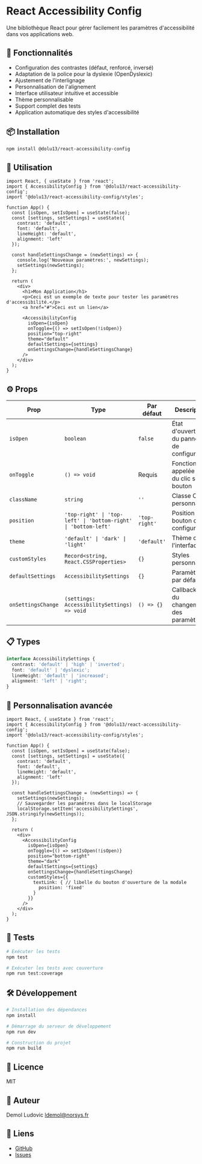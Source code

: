  # React Accessibility Config

Une bibliothèque React pour gérer facilement les paramètres d'accessibilité dans vos applications web.

## 🚀 Fonctionnalités

- Configuration des contrastes (défaut, renforcé, inversé)
- Adaptation de la police pour la dyslexie (OpenDyslexic)
- Ajustement de l'interlignage
- Personnalisation de l'alignement
- Interface utilisateur intuitive et accessible
- Thème personnalisable
- Support complet des tests
- Application automatique des styles d'accessibilité

## 📦 Installation

```bash
npm install @dolu13/react-accessibility-config
```

## 🎯 Utilisation

```tsx
import React, { useState } from 'react';
import { AccessibilityConfig } from '@dolu13/react-accessibility-config';
import '@dolu13/react-accessibility-config/styles';

function App() {
  const [isOpen, setIsOpen] = useState(false);
  const [settings, setSettings] = useState({
    contrast: 'default',
    font: 'default',
    lineHeight: 'default',
    alignment: 'left'
  });

  const handleSettingsChange = (newSettings) => {
    console.log('Nouveaux paramètres:', newSettings);
    setSettings(newSettings);
  };

  return (
    <div>
      <h1>Mon Application</h1>
      <p>Ceci est un exemple de texte pour tester les paramètres d'accessibilité.</p>
      <a href="#">Ceci est un lien</a>
      
      <AccessibilityConfig
        isOpen={isOpen}
        onToggle={() => setIsOpen(!isOpen)}
        position="top-right"
        theme="default"
        defaultSettings={settings}
        onSettingsChange={handleSettingsChange}
      />
    </div>
  );
}
```

## ⚙️ Props

| Prop | Type | Par défaut | Description |
|------|------|------------|-------------|
| `isOpen` | `boolean` | `false` | État d'ouverture du panneau de configuration |
| `onToggle` | `() => void` | Requis | Fonction appelée lors du clic sur le bouton |
| `className` | `string` | `''` | Classe CSS personnalisée |
| `position` | `'top-right' \| 'top-left' \| 'bottom-right' \| 'bottom-left'` | `'top-right'` | Position du bouton de configuration |
| `theme` | `'default' \| 'dark' \| 'light'` | `'default'` | Thème de l'interface |
| `customStyles` | `Record<string, React.CSSProperties>` | `{}` | Styles personnalisés |
| `defaultSettings` | `AccessibilitySettings` | `{}` | Paramètres par défaut |
| `onSettingsChange` | `(settings: AccessibilitySettings) => void` | `() => {}` | Callback lors du changement des paramètres |

## 📋 Types

```typescript
interface AccessibilitySettings {
  contrast: 'default' | 'high' | 'inverted';
  font: 'default' | 'dyslexic';
  lineHeight: 'default' | 'increased';
  alignment: 'left' | 'right';
}
```

## 🎨 Personnalisation avancée

```tsx
import React, { useState } from 'react';
import { AccessibilityConfig } from '@dolu13/react-accessibility-config';
import '@dolu13/react-accessibility-config/styles';

function App() {
  const [isOpen, setIsOpen] = useState(false);
  const [settings, setSettings] = useState({
    contrast: 'default',
    font: 'default',
    lineHeight: 'default',
    alignment: 'left'
  });

  const handleSettingsChange = (newSettings) => {
    setSettings(newSettings);
    // Sauvegarder les paramètres dans le localStorage
    localStorage.setItem('accessibilitySettings', JSON.stringify(newSettings));
  };

  return (
    <div>
      <AccessibilityConfig
        isOpen={isOpen}
        onToggle={() => setIsOpen(!isOpen)}
        position="bottom-right"
        theme="dark"
        defaultSettings={settings}
        onSettingsChange={handleSettingsChange}
        customStyles={{
          textLink: { // libelle du bouton d'ouverture de la modale
            position: 'fixed'
          }
        }}
      />
    </div>
  );
}
```

## 🧪 Tests

```bash
# Exécuter les tests
npm test

# Exécuter les tests avec couverture
npm run test:coverage
```

## 🛠️ Développement

```bash
# Installation des dépendances
npm install

# Démarrage du serveur de développement
npm run dev

# Construction du projet
npm run build
```

## 📝 Licence

MIT

## 👥 Auteur

Demol Ludovic <ldemol@norsys.fr>

## 🔗 Liens

- [GitHub](https://github.com/Dolu13/react-accessibility-config)
- [Issues](https://github.com/Dolu13/react-accessibility-config/issues)